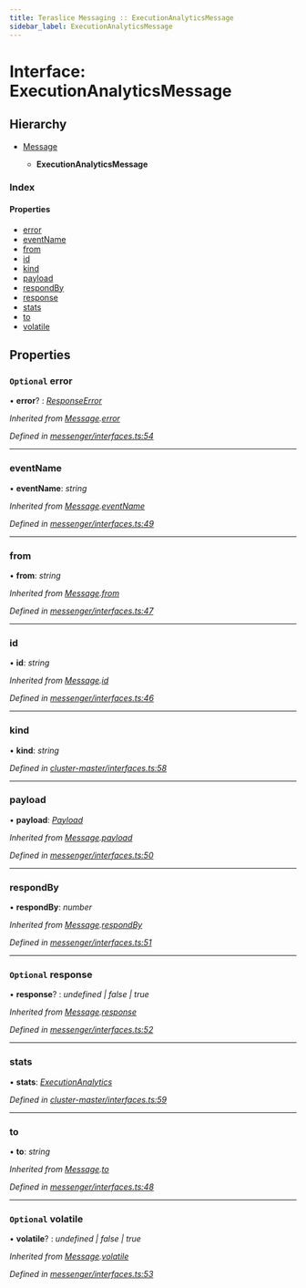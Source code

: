 ```yaml
---
title: Teraslice Messaging :: ExecutionAnalyticsMessage
sidebar_label: ExecutionAnalyticsMessage
---
```


# Interface: ExecutionAnalyticsMessage

## Hierarchy

* [Message](message.md)

  * **ExecutionAnalyticsMessage**

### Index

#### Properties

* [error](executionanalyticsmessage.md#optional-error)
* [eventName](executionanalyticsmessage.md#eventname)
* [from](executionanalyticsmessage.md#from)
* [id](executionanalyticsmessage.md#id)
* [kind](executionanalyticsmessage.md#kind)
* [payload](executionanalyticsmessage.md#payload)
* [respondBy](executionanalyticsmessage.md#respondby)
* [response](executionanalyticsmessage.md#optional-response)
* [stats](executionanalyticsmessage.md#stats)
* [to](executionanalyticsmessage.md#to)
* [volatile](executionanalyticsmessage.md#optional-volatile)

## Properties

### `Optional` error

• **error**? : *[ResponseError](../overview.md#responseerror)*

*Inherited from [Message](message.md).[error](message.md#optional-error)*

*Defined in [messenger/interfaces.ts:54](https://github.com/terascope/teraslice/blob/7cdb60b1/packages/teraslice-messaging/src/messenger/interfaces.ts#L54)*

___

###  eventName

• **eventName**: *string*

*Inherited from [Message](message.md).[eventName](message.md#eventname)*

*Defined in [messenger/interfaces.ts:49](https://github.com/terascope/teraslice/blob/7cdb60b1/packages/teraslice-messaging/src/messenger/interfaces.ts#L49)*

___

###  from

• **from**: *string*

*Inherited from [Message](message.md).[from](message.md#from)*

*Defined in [messenger/interfaces.ts:47](https://github.com/terascope/teraslice/blob/7cdb60b1/packages/teraslice-messaging/src/messenger/interfaces.ts#L47)*

___

###  id

• **id**: *string*

*Inherited from [Message](message.md).[id](message.md#id)*

*Defined in [messenger/interfaces.ts:46](https://github.com/terascope/teraslice/blob/7cdb60b1/packages/teraslice-messaging/src/messenger/interfaces.ts#L46)*

___

###  kind

• **kind**: *string*

*Defined in [cluster-master/interfaces.ts:58](https://github.com/terascope/teraslice/blob/7cdb60b1/packages/teraslice-messaging/src/cluster-master/interfaces.ts#L58)*

___

###  payload

• **payload**: *[Payload](payload.md)*

*Inherited from [Message](message.md).[payload](message.md#payload)*

*Defined in [messenger/interfaces.ts:50](https://github.com/terascope/teraslice/blob/7cdb60b1/packages/teraslice-messaging/src/messenger/interfaces.ts#L50)*

___

###  respondBy

• **respondBy**: *number*

*Inherited from [Message](message.md).[respondBy](message.md#respondby)*

*Defined in [messenger/interfaces.ts:51](https://github.com/terascope/teraslice/blob/7cdb60b1/packages/teraslice-messaging/src/messenger/interfaces.ts#L51)*

___

### `Optional` response

• **response**? : *undefined | false | true*

*Inherited from [Message](message.md).[response](message.md#optional-response)*

*Defined in [messenger/interfaces.ts:52](https://github.com/terascope/teraslice/blob/7cdb60b1/packages/teraslice-messaging/src/messenger/interfaces.ts#L52)*

___

###  stats

• **stats**: *[ExecutionAnalytics](executionanalytics.md)*

*Defined in [cluster-master/interfaces.ts:59](https://github.com/terascope/teraslice/blob/7cdb60b1/packages/teraslice-messaging/src/cluster-master/interfaces.ts#L59)*

___

###  to

• **to**: *string*

*Inherited from [Message](message.md).[to](message.md#to)*

*Defined in [messenger/interfaces.ts:48](https://github.com/terascope/teraslice/blob/7cdb60b1/packages/teraslice-messaging/src/messenger/interfaces.ts#L48)*

___

### `Optional` volatile

• **volatile**? : *undefined | false | true*

*Inherited from [Message](message.md).[volatile](message.md#optional-volatile)*

*Defined in [messenger/interfaces.ts:53](https://github.com/terascope/teraslice/blob/7cdb60b1/packages/teraslice-messaging/src/messenger/interfaces.ts#L53)*
